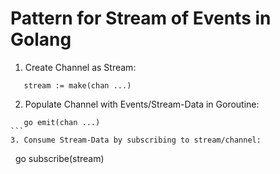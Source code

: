 # Pattern for Stream of Events in Golang

1. Create Channel as Stream:  
```
   stream := make(chan ...)
```
2. Populate Channel with Events/Stream-Data in Goroutine: 
```
   go emit(chan ...)
```   
3. Consume Stream-Data by subscribing to stream/channel:
```
   go subscribe(stream)
